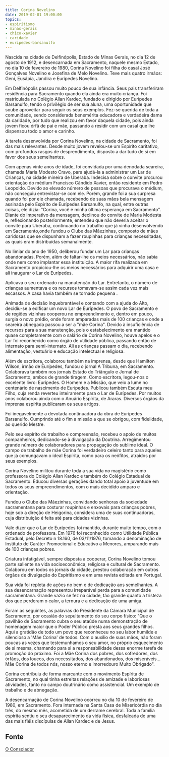 ```yaml
---
title: Corina Novelino
date: 2019-02-01 19:00:00
topics: 
- espiritismo
- minas-gerais
- chico-xavier
- caridade
- euripedes-barsanulfo
---
```



Nascida na cidade de Delfinópolis, Estado de Minas Gerais, no dia 12 de agosto
de 1912, e desencarnada em Sacramento, naquele mesmo Estado, no dia 10 de
fevereiro de 1980, Corina Novelino foi filha do casal José Gonçalves Novelino e
Josefina de Melo Novelino. Teve mais quatro irmãos: Geni, Eusápia, Jandira e
Eurípedes Novelino.

Em Delfinópolis passou muito pouco de sua infância. Seus pais transferiram
residência para Sacramento quando ela ainda era muito criança. Foi matriculada
no Colégio Allan Kardec, fundado e dirigido por Eurípedes Barsanulfo, tendo o
privilégio de ser sua aluna, uma oportunidade que soube aproveitar para seguir
os seus exemplos. Fez-se querida de toda a comunidade, sendo considerada
benemérita educadora e verdadeira dama da caridade, por tudo que realizou em
favor daquela cidade, pois ainda jovem ficou órfã de pai e mãe, passando a
residir com um casal que lhe dispensou todo o amor e carinho.

A tarefa desenvolvida por Corina Novelino, na cidade de Sacramento, foi das mais
relevantes. Desde muito jovem revelou-se um Espírito caritativo, com profundos
rasgos de desprendimento, disposto a dar tudo de si em favor dos seus
semelhantes.

Com apenas vinte anos de idade, foi convidada por uma denodada seareira, chamada
Maria Modesto Cravo, para ajudá-la a administrar um Lar de Crianças, na cidade
mineira de Uberaba. Indecisa sobre o convite procurou orientação do médium
Francisco Cândido Xavier, então residente em Pedro Leopoldo. Devido ao elevado
número de pessoas que procurava o médium, não conseguiu entrevistar-se com ele.
Porém, grande foi a sua surpresa quando foi por ele chamada, recebendo de suas
mãos bela mensagem assinada pelo Espírito de Eurípedes Barsanulfo, na qual,
entre outras coisas, ele dizia: "Corina, você é minha última esperança em
Sacramento". Diante do imperativo da mensagem, declinou do convite de Maria
Modesta e, reflexionando posteriormente, entendeu que não deveria aceitar o
convite para Uberaba, continuando no trabalho que já vinha desenvolvendo em
Sacramento,onde fundou o Clube das Mãezinhas, composto de mães caridosas que se
dispunham a fazer roupinhas para crianças necessitadas, as quais eram
distribuídas semanalmente.

No limiar do ano de 1950, deliberou fundar um Lar para crianças abandonadas.
Porém, além de faltar-lhe os meios necessários, não sabia onde nem como
implantar essa instituição. A maior rifa realizada em Sacramento propiciou-lhe
os meios necessários para adquirir uma casa e ali inaugurar o Lar de Eurípedes.

Aplicava o seu ordenado na manutenção do Lar. Entretanto, o número de crianças
aumentava e os recursos tomavam-se assim cada vez mais escassos. A casa havia
também se tornado pequena .

Animada de decisão inquebrantável e contando com a ajuda do Alto, decidiu-se a
edificar um novo Lar de Eurípedes. O povo de Sacramento e de regiões vizinhas
cooperou no empreendimento e, dentro em pouco, surgia o novo prédio, onde foram
amparadas mais de 100 crianças e onde a seareira abnegada passou a ser a "mãe
Corina". Devido à insuficiência de recursos para a sua manutenção, pois o
estabelecimento era mantido quase completamente com o salário de Corina
Novelino, houve apelos e o Lar foi reconhecido como órgão de utilidade pública,
passando então de internato para semi-internato. Ali as crianças passam o dia,
recebendo alimentação, vestuário e educação intelectual e religiosa.

Além de escritora, colaborou também na imprensa, desde que Hamilton Wilson,
irmão de Eurípedes, fundou o jornal A Tribuna, em Sacramento. Colaborava também
nos jornais Estado do Triângulo  e Jornal de Sacramento, ambos de grande
tiragem. Como escritora, legou-nos o excelente livro: Eurípedes. O Homem e a
Missão, que veio a lume no centenário de nascimento de Eurípedes. Publicou
também Escuta meu Filho, cuja renda reverteu inteiramente para o Lar de
Eurípedes. Por muitos anos colaborou ainda com o Anuário Espírita, de Araras.
Diversos órgãos da imprensa espírita publicaram os seus artigos.

Foi inegavelmente a devotada continuadora da obra de Eurípedes Barsanulfo.
Cumprindo até o fim a missão a que se obrigou, com fidelidade, ao querido
Mestre.

Pelo seu espírito de trabalho e compreensão, recebeu o apoio de muitos
companheiros, dedicando-se à divulgação da Doutrina. Arregimentou grande número
de colaboradores para propagação do sublime ideal. O campo de trabalho de mãe
Corina foi verdadeiro celeiro tanto para aqueles que já comungavam o ideal
Espírita, como para os neófitos, atraídos por seus exemplos.

Corina Novelino militou durante toda a sua vida no magistério como professora do
Colégio Allan Kardec e também do Colégio Estadual de Sacramento. Educou diversas
gerações dando total apoio à juventude em todos os seus empreendimentos, com o
mais decidido amparo e orientação.

Fundou o Clube das Mãezinhas, convidando senhoras da sociedade sacramentana para
costurar roupinhas e enxovais para crianças pobres, hoje sob a direção de
Heigorina, considera uma de suas continuadoras, cuja distribuição é feita até
para cidades vizinhas.

Vale dizer que o Lar de Eurípedes foi mantido, durante muito tempo, com o
ordenado de professora. Em 1976 foi reconhecido como Utilidade Pública Estadual,
pelo Decreto n 18.160, de 03/11/1976, tomando a denominação de Instituto de
Caráter Promocional e Educativo a Menores, amparando mais de 100 crianças
pobres.

Criatura infatigável, sempre disposta a cooperar, Corina Novelino tomou parte
saliente na vida socioeconômica, religiosa e cultural de Sacramento. Colaborou
em todos os jornais da cidade, prestou colaboração em outros órgãos de
divulgação do Espiritismo e em uma revista editada em Portugal.

Sua vida foi repleta de ações no bem e de dedicação aos semelhantes. A sua
desencarnação representou irreparável perda para a comunidade sacramentana.
Grande vazio se fez na cidade, tão grande quanto a tristeza dos que perderam o
calor, a ternura e a dedicação de uma amiga.

Foram as seguintes, as palavras do Presidente da Câmara Municipal de Sacramento,
por ocasião do sepultamento do seu corpo físico: "Que o pavilhão de Sacramento
cubra o seu ataúde numa demonstração de homenagem maior que o Poder Público
presta aos seus grandes filhos. Aqui a gratidão de todo um povo que reconheceu
no seu labor humilde e silencioso a 'Mãe Corina' de todos. Com o auxílio de suas
mãos, não foram poucas as vezes que testemunhamos o seu amor, no próprio
esquecimento de si mesma, chamando para si a responsabilidade dessa enorme
tarefa de promoção do próximo. Foi a Mãe Corina dos pobres, dos sofredores, dos
órfãos, dos loucos, dos necessitados, dos abandonados, dos miseráveis... Mãe
Corina de todos nós, nosso eterno e imorredouro Muito Obrigado".

Corina contribuiu de forma marcante com o movimento Espírita de Sacramento, no
qual tinha estreitas relações de amizade e laboriosas atividades, tanto no campo
doutrinário como assistencial. Um exemplo de trabalho e de abnegação.

A desencarnação de Corina Novelino ocorreu no dia 10 de fevereiro de 1980, em
Sacramento. Fora internada na Santa Casa de Misericórdia no dia três, do mesmo
mês, acometida de um derrame cerebral. Toda a família espírita sentiu o seu
desaparecimento da vida física, desfalcada de uma das mais fiéis discípulas de
Allan Kardec e de Jesus.

## Fonte
[O Consolador](http://www.oconsolador.com.br/linkfixo/biografias/delphine.html)

